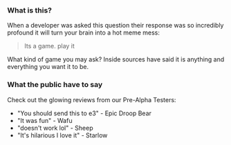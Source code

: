 ### What is this? 
When a developer was asked this question their response was so incredibly profound it will turn your brain into a hot meme mess:
> Its a game. play it

What kind of game you may ask? Inside sources have said it is anything and everything you want it to be.

### What the public have to say
Check out the glowing reviews from our Pre-Alpha Testers:

* "You should  send this to e3" - Epic Droop Bear
* "It was fun" - Wafu
* "doesn't work lol" - Sheep
* "It's hilarious I love it" - Starlow
